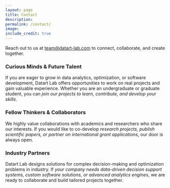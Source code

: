 ```yaml
---
layout: page
title: Contact
description: 
permalink: /contact/
image:
include_credit: true
---
```

Reach out to us at [team@datart-lab.com](mailto:team@datart-lab.com) to connect, collaborate, and create together. 

### Curious Minds & Future Talent

If you are eager to grow in data analytics, optimization, or software development, Datart Lab offers opportunities to work on real projects and gain valuable experience. Whether you are an undergraduate or graduate student, you can *join our projects to learn, contribute, and develop your skills*.

### Fellow Thinkers & Collaborators

We highly value collaborations with academics and researchers who share our interests. If you would like to co-develop *research projects, publish scientific papers, or partner on international grant applications*, our door is always open.

### Industry Partners

Datart Lab designs solutions for complex decision-making and optimization problems in industry. If *your company needs data-driven decision support systems, custom software solutions, or advanced analytics engines*, we are ready to collaborate and build tailored projects together.


